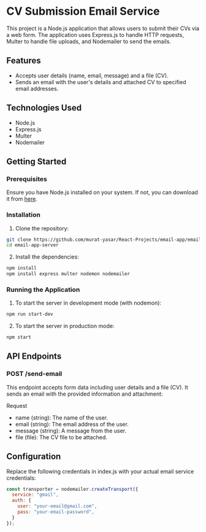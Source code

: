 # CV Submission Email Service

This project is a Node.js application that allows users to submit their CVs via a web form. 
The application uses Express.js to handle HTTP requests, Multer to handle file uploads, and Nodemailer to send the emails.

## Features

- Accepts user details (name, email, message) and a file (CV).
- Sends an email with the user's details and attached CV to specified email addresses.

## Technologies Used

- Node.js
- Express.js
- Multer
- Nodemailer

## Getting Started

### Prerequisites

Ensure you have Node.js installed on your system. If not, you can download it from [here](https://nodejs.org/).

### Installation

1. Clone the repository:
```bash
git clone https://github.com/murat-yasar/React-Projects/email-app/email-app-server
cd email-app-server
```

2. Install the dependencies:
```bash
npm install
npm install express multer nodemon nodemailer
```

### Running the Application
1. To start the server in development mode (with nodemon):
```bash
npm run start-dev
```

2. To start the server in production mode:
```bash
npm start
```

## API Endpoints

### POST /send-email

This endpoint accepts form data including user details and a file (CV). It sends an email with the provided information and attachment:

Request
  - name (string): The name of the user.
  - email (string): The email address of the user.
  - message (string): A message from the user.
  - file (file): The CV file to be attached.

## Configuration

Replace the following credentials in index.js with your actual email service credentials:

```javascript
const transporter = nodemailer.createTransport({
  service: "gmail",
  auth: {
    user: "your-email@gmail.com",
    pass: "your-email-password",
  }
});
```

